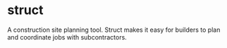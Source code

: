 # struct
A construction site planning tool. Struct makes it easy for builders to plan and coordinate jobs with subcontractors.
